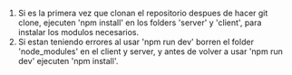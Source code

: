 1. Si es la primera vez que clonan el repositorio despues de hacer git clone, ejecuten 'npm install' en los folders 'server' y 'client', para instalar los modulos necesarios.
3. Si estan teniendo errores al usar 'npm run dev' borren el folder 'node_modules' en el client y server, y antes de volver a usar 'npm run dev' ejecuten 'npm install'.
